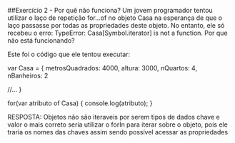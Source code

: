 ##Exercício 2 - Por quê não funciona?
Um jovem programador tentou utilizar o laço de repetição for...of no objeto Casa na esperança de que o laço passasse por todas as propriedades deste objeto. No entanto, ele só recebeu o erro: TypeError: Casa[Symbol.iterator] is not a function. Por que não está funcionando?

Este foi o código que ele tentou executar:

var Casa = {
  metrosQuadrados: 4000,
  altura: 3000,
  nQuartos: 4,
  nBanheiros: 2

  //...
}


for(var atributo of Casa) {
  console.log(atributo);
}

RESPOSTA:
  Objetos não são iteraveis por serem tipos de dados chave e valor o mais correto seria utilizar o forIn para iterar sobre o objeto, pois ele traria os nomes das chaves assim sendo possível acessar as propriedades
